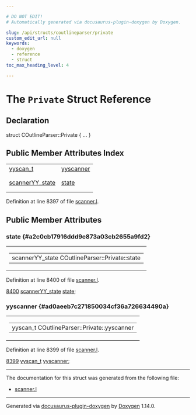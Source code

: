 ```yaml
---

# DO NOT EDIT!
# Automatically generated via docusaurus-plugin-doxygen by Doxygen.

slug: /api/structs/coutlineparser/private
custom_edit_url: null
keywords:
  - doxygen
  - reference
  - struct
toc_max_heading_level: 4

---
```


<div class="doxyPage">

# The `Private` Struct Reference



## Declaration

<div class="doxyDeclaration">
struct COutlineParser::Private { ... }
</div>

## Public Member Attributes Index

<table class="doxyMembersIndex">

<tr class="doxyMemberIndexItem">
<td class="doxyMemberIndexItemType" align="left" valign="top"><a href="/web-doxygen/docs/api/files/src/code-l/#a9484188abbc459dafcbd4c96425fa70b">yyscan_t</a></td>
<td class="doxyMemberIndexItemName" align="left" valign="top"><a href="#ad0aeeb7c271850034cf36a726634490a">yyscanner</a></td>
</tr>
<tr class="doxyMemberIndexDescription">
<td class="doxyMemberIndexDescriptionLeft"></td>
<td class="doxyMemberIndexDescriptionRight">
</td>
</tr>
<tr class="doxyMemberIndexSeparator">
<td class="doxyMemberIndexSeparator" colspan="2"></td>
</tr>

<tr class="doxyMemberIndexItem">
<td class="doxyMemberIndexItemType" align="left" valign="top"><a href="/web-doxygen/docs/api/structs/scanneryy-state">scannerYY_state</a></td>
<td class="doxyMemberIndexItemName" align="left" valign="top"><a href="#a2c0cb17916ddd9e873a03cb2655a9fd2">state</a></td>
</tr>
<tr class="doxyMemberIndexDescription">
<td class="doxyMemberIndexDescriptionLeft"></td>
<td class="doxyMemberIndexDescriptionRight">
</td>
</tr>
<tr class="doxyMemberIndexSeparator">
<td class="doxyMemberIndexSeparator" colspan="2"></td>
</tr>

</table>


Definition at line 8397 of file <a href="/web-doxygen/docs/api/files/src/scanner-l">scanner.l</a>.

<div class="doxySectionDef">

## Public Member Attributes

### state {#a2c0cb17916ddd9e873a03cb2655a9fd2}

<div class="doxyMemberItem">
<div class="doxyMemberProto">
<table class="doxyMemberLabels">
<tr class="doxyMemberLabels">
<td class="doxyMemberLabelsLeft">
<table class="doxyMemberName">
<tr>
<td class="doxyMemberName">scannerYY_state COutlineParser::Private::state</td>
</tr>
</table>
</td>
</tr>
</table>
</div>
<div class="doxyMemberDoc">



Definition at line 8400 of file <a href="/web-doxygen/docs/api/files/src/scanner-l">scanner.l</a>.

<div class="doxyProgramListing">

<div class="doxyCodeLine"><span class="doxyLineNumber"><a href="#a2c0cb17916ddd9e873a03cb2655a9fd2">8400</a></span><span class="doxyLineContent"><span class="doxyHighlight">  <a href="/web-doxygen/docs/api/structs/scanneryy-state">scannerYY_state</a> <a href="#a2c0cb17916ddd9e873a03cb2655a9fd2">state</a>;</span></span></div>

</div>

</div>
</div>

### yyscanner {#ad0aeeb7c271850034cf36a726634490a}

<div class="doxyMemberItem">
<div class="doxyMemberProto">
<table class="doxyMemberLabels">
<tr class="doxyMemberLabels">
<td class="doxyMemberLabelsLeft">
<table class="doxyMemberName">
<tr>
<td class="doxyMemberName">yyscan_t COutlineParser::Private::yyscanner</td>
</tr>
</table>
</td>
</tr>
</table>
</div>
<div class="doxyMemberDoc">



Definition at line 8399 of file <a href="/web-doxygen/docs/api/files/src/scanner-l">scanner.l</a>.

<div class="doxyProgramListing">

<div class="doxyCodeLine"><span class="doxyLineNumber"><a href="#ad0aeeb7c271850034cf36a726634490a">8399</a></span><span class="doxyLineContent"><span class="doxyHighlight">  <a href="/web-doxygen/docs/api/files/src/code-l/#a9484188abbc459dafcbd4c96425fa70b">yyscan_t</a> <a href="#ad0aeeb7c271850034cf36a726634490a">yyscanner</a>;</span></span></div>

</div>

</div>
</div>

</div>

<hr/>

The documentation for this struct was generated from the following file:

<ul>
<li><a href="/web-doxygen/docs/api/files/src/scanner-l">scanner.l</a></li>
</ul>

<hr/>

<p class="doxyGeneratedBy">Generated via <a href="https://github.com/xpack/docusaurus-plugin-doxygen">docusaurus-plugin-doxygen</a> by <a href="https://www.doxygen.nl">Doxygen</a> 1.14.0.</p>

</div>
